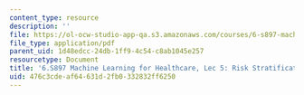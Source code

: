 ```yaml
---
content_type: resource
description: ''
file: https://ol-ocw-studio-app-qa.s3.amazonaws.com/courses/6-s897-machine-learning-for-healthcare-spring-2019/476c3cdeaf64631d2fb0332832ff6250_MIT6_S897S19_lec5.pdf
file_type: application/pdf
parent_uid: 1d48edcc-24db-1ff9-4c54-c8ab1045e257
resourcetype: Document
title: '6.S897 Machine Learning for Healthcare, Lec 5: Risk Stratification Part 2'
uid: 476c3cde-af64-631d-2fb0-332832ff6250
---
```

